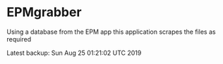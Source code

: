 # EPMgrabber
Using a database from the EPM app this application scrapes the files as required


Latest backup: Sun Aug 25 01:21:02 UTC 2019
